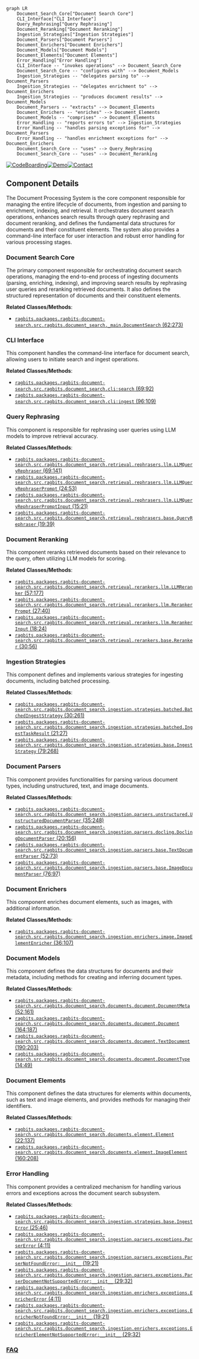 ```mermaid
graph LR
    Document_Search_Core["Document Search Core"]
    CLI_Interface["CLI Interface"]
    Query_Rephrasing["Query Rephrasing"]
    Document_Reranking["Document Reranking"]
    Ingestion_Strategies["Ingestion Strategies"]
    Document_Parsers["Document Parsers"]
    Document_Enrichers["Document Enrichers"]
    Document_Models["Document Models"]
    Document_Elements["Document Elements"]
    Error_Handling["Error Handling"]
    CLI_Interface -- "invokes operations" --> Document_Search_Core
    Document_Search_Core -- "configures with" --> Document_Models
    Ingestion_Strategies -- "delegates parsing to" --> Document_Parsers
    Ingestion_Strategies -- "delegates enrichment to" --> Document_Enrichers
    Ingestion_Strategies -- "produces document results" --> Document_Models
    Document_Parsers -- "extracts" --> Document_Elements
    Document_Enrichers -- "enriches" --> Document_Elements
    Document_Models -- "comprises" --> Document_Elements
    Error_Handling -- "reports errors to" --> Ingestion_Strategies
    Error_Handling -- "handles parsing exceptions for" --> Document_Parsers
    Error_Handling -- "handles enrichment exceptions for" --> Document_Enrichers
    Document_Search_Core -- "uses" --> Query_Rephrasing
    Document_Search_Core -- "uses" --> Document_Reranking
```
[![CodeBoarding](https://img.shields.io/badge/Generated%20by-CodeBoarding-9cf?style=flat-square)](https://github.com/CodeBoarding/GeneratedOnBoardings)[![Demo](https://img.shields.io/badge/Try%20our-Demo-blue?style=flat-square)](https://www.codeboarding.org/demo)[![Contact](https://img.shields.io/badge/Contact%20us%20-%20contact@codeboarding.org-lightgrey?style=flat-square)](mailto:contact@codeboarding.org)

## Component Details

The Document Processing System is the core component responsible for managing the entire lifecycle of documents, from ingestion and parsing to enrichment, indexing, and retrieval. It orchestrates document search operations, enhances search results through query rephrasing and document reranking, and defines the fundamental data structures for documents and their constituent elements. The system also provides a command-line interface for user interaction and robust error handling for various processing stages.

### Document Search Core
The primary component responsible for orchestrating document search operations, managing the end-to-end process of ingesting documents (parsing, enriching, indexing), and improving search results by rephrasing user queries and reranking retrieved documents. It also defines the structured representation of documents and their constituent elements.


**Related Classes/Methods**:

- <a href="https://github.com/deepsense-ai/ragbits/blob/master/packages/ragbits-document-search/src/ragbits/document_search/_main.py#L62-L273" target="_blank" rel="noopener noreferrer">`ragbits.packages.ragbits-document-search.src.ragbits.document_search._main.DocumentSearch` (62:273)</a>


### CLI Interface
This component handles the command-line interface for document search, allowing users to initiate search and ingest operations.


**Related Classes/Methods**:

- <a href="https://github.com/deepsense-ai/ragbits/blob/master/packages/ragbits-document-search/src/ragbits/document_search/cli.py#L69-L92" target="_blank" rel="noopener noreferrer">`ragbits.packages.ragbits-document-search.src.ragbits.document_search.cli:search` (69:92)</a>
- <a href="https://github.com/deepsense-ai/ragbits/blob/master/packages/ragbits-document-search/src/ragbits/document_search/cli.py#L96-L109" target="_blank" rel="noopener noreferrer">`ragbits.packages.ragbits-document-search.src.ragbits.document_search.cli:ingest` (96:109)</a>


### Query Rephrasing
This component is responsible for rephrasing user queries using LLM models to improve retrieval accuracy.


**Related Classes/Methods**:

- <a href="https://github.com/deepsense-ai/ragbits/blob/master/packages/ragbits-document-search/src/ragbits/document_search/retrieval/rephrasers/llm.py#L69-L141" target="_blank" rel="noopener noreferrer">`ragbits.packages.ragbits-document-search.src.ragbits.document_search.retrieval.rephrasers.llm.LLMQueryRephraser` (69:141)</a>
- <a href="https://github.com/deepsense-ai/ragbits/blob/master/packages/ragbits-document-search/src/ragbits/document_search/retrieval/rephrasers/llm.py#L24-L53" target="_blank" rel="noopener noreferrer">`ragbits.packages.ragbits-document-search.src.ragbits.document_search.retrieval.rephrasers.llm.LLMQueryRephraserPrompt` (24:53)</a>
- <a href="https://github.com/deepsense-ai/ragbits/blob/master/packages/ragbits-document-search/src/ragbits/document_search/retrieval/rephrasers/llm.py#L15-L21" target="_blank" rel="noopener noreferrer">`ragbits.packages.ragbits-document-search.src.ragbits.document_search.retrieval.rephrasers.llm.LLMQueryRephraserPromptInput` (15:21)</a>
- <a href="https://github.com/deepsense-ai/ragbits/blob/master/packages/ragbits-document-search/src/ragbits/document_search/retrieval/rephrasers/base.py#L19-L39" target="_blank" rel="noopener noreferrer">`ragbits.packages.ragbits-document-search.src.ragbits.document_search.retrieval.rephrasers.base.QueryRephraser` (19:39)</a>


### Document Reranking
This component reranks retrieved documents based on their relevance to the query, often utilizing LLM models for scoring.


**Related Classes/Methods**:

- <a href="https://github.com/deepsense-ai/ragbits/blob/master/packages/ragbits-document-search/src/ragbits/document_search/retrieval/rerankers/llm.py#L57-L177" target="_blank" rel="noopener noreferrer">`ragbits.packages.ragbits-document-search.src.ragbits.document_search.retrieval.rerankers.llm.LLMReranker` (57:177)</a>
- <a href="https://github.com/deepsense-ai/ragbits/blob/master/packages/ragbits-document-search/src/ragbits/document_search/retrieval/rerankers/llm.py#L27-L40" target="_blank" rel="noopener noreferrer">`ragbits.packages.ragbits-document-search.src.ragbits.document_search.retrieval.rerankers.llm.RerankerPrompt` (27:40)</a>
- <a href="https://github.com/deepsense-ai/ragbits/blob/master/packages/ragbits-document-search/src/ragbits/document_search/retrieval/rerankers/llm.py#L18-L24" target="_blank" rel="noopener noreferrer">`ragbits.packages.ragbits-document-search.src.ragbits.document_search.retrieval.rerankers.llm.RerankerInput` (18:24)</a>
- <a href="https://github.com/deepsense-ai/ragbits/blob/master/packages/ragbits-document-search/src/ragbits/document_search/retrieval/rerankers/base.py#L30-L56" target="_blank" rel="noopener noreferrer">`ragbits.packages.ragbits-document-search.src.ragbits.document_search.retrieval.rerankers.base.Reranker` (30:56)</a>


### Ingestion Strategies
This component defines and implements various strategies for ingesting documents, including batched processing.


**Related Classes/Methods**:

- <a href="https://github.com/deepsense-ai/ragbits/blob/master/packages/ragbits-document-search/src/ragbits/document_search/ingestion/strategies/batched.py#L30-L261" target="_blank" rel="noopener noreferrer">`ragbits.packages.ragbits-document-search.src.ragbits.document_search.ingestion.strategies.batched.BatchedIngestStrategy` (30:261)</a>
- <a href="https://github.com/deepsense-ai/ragbits/blob/master/packages/ragbits-document-search/src/ragbits/document_search/ingestion/strategies/batched.py#L21-L27" target="_blank" rel="noopener noreferrer">`ragbits.packages.ragbits-document-search.src.ragbits.document_search.ingestion.strategies.batched.IngestTaskResult` (21:27)</a>
- <a href="https://github.com/deepsense-ai/ragbits/blob/master/packages/ragbits-document-search/src/ragbits/document_search/ingestion/strategies/base.py#L79-L268" target="_blank" rel="noopener noreferrer">`ragbits.packages.ragbits-document-search.src.ragbits.document_search.ingestion.strategies.base.IngestStrategy` (79:268)</a>


### Document Parsers
This component provides functionalities for parsing various document types, including unstructured, text, and image documents.


**Related Classes/Methods**:

- <a href="https://github.com/deepsense-ai/ragbits/blob/master/packages/ragbits-document-search/src/ragbits/document_search/ingestion/parsers/unstructured.py#L35-L248" target="_blank" rel="noopener noreferrer">`ragbits.packages.ragbits-document-search.src.ragbits.document_search.ingestion.parsers.unstructured.UnstructuredDocumentParser` (35:248)</a>
- <a href="https://github.com/deepsense-ai/ragbits/blob/master/packages/ragbits-document-search/src/ragbits/document_search/ingestion/parsers/docling.py#L20-L156" target="_blank" rel="noopener noreferrer">`ragbits.packages.ragbits-document-search.src.ragbits.document_search.ingestion.parsers.docling.DoclingDocumentParser` (20:156)</a>
- <a href="https://github.com/deepsense-ai/ragbits/blob/master/packages/ragbits-document-search/src/ragbits/document_search/ingestion/parsers/base.py#L52-L73" target="_blank" rel="noopener noreferrer">`ragbits.packages.ragbits-document-search.src.ragbits.document_search.ingestion.parsers.base.TextDocumentParser` (52:73)</a>
- <a href="https://github.com/deepsense-ai/ragbits/blob/master/packages/ragbits-document-search/src/ragbits/document_search/ingestion/parsers/base.py#L76-L97" target="_blank" rel="noopener noreferrer">`ragbits.packages.ragbits-document-search.src.ragbits.document_search.ingestion.parsers.base.ImageDocumentParser` (76:97)</a>


### Document Enrichers
This component enriches document elements, such as images, with additional information.


**Related Classes/Methods**:

- <a href="https://github.com/deepsense-ai/ragbits/blob/master/packages/ragbits-document-search/src/ragbits/document_search/ingestion/enrichers/image.py#L36-L107" target="_blank" rel="noopener noreferrer">`ragbits.packages.ragbits-document-search.src.ragbits.document_search.ingestion.enrichers.image.ImageElementEnricher` (36:107)</a>


### Document Models
This component defines the data structures for documents and their metadata, including methods for creating and inferring document types.


**Related Classes/Methods**:

- <a href="https://github.com/deepsense-ai/ragbits/blob/master/packages/ragbits-document-search/src/ragbits/document_search/documents/document.py#L52-L161" target="_blank" rel="noopener noreferrer">`ragbits.packages.ragbits-document-search.src.ragbits.document_search.documents.document.DocumentMeta` (52:161)</a>
- <a href="https://github.com/deepsense-ai/ragbits/blob/master/packages/ragbits-document-search/src/ragbits/document_search/documents/document.py#L164-L187" target="_blank" rel="noopener noreferrer">`ragbits.packages.ragbits-document-search.src.ragbits.document_search.documents.document.Document` (164:187)</a>
- <a href="https://github.com/deepsense-ai/ragbits/blob/master/packages/ragbits-document-search/src/ragbits/document_search/documents/document.py#L190-L203" target="_blank" rel="noopener noreferrer">`ragbits.packages.ragbits-document-search.src.ragbits.document_search.documents.document.TextDocument` (190:203)</a>
- <a href="https://github.com/deepsense-ai/ragbits/blob/master/packages/ragbits-document-search/src/ragbits/document_search/documents/document.py#L14-L49" target="_blank" rel="noopener noreferrer">`ragbits.packages.ragbits-document-search.src.ragbits.document_search.documents.document.DocumentType` (14:49)</a>


### Document Elements
This component defines the data structures for elements within documents, such as text and image elements, and provides methods for managing their identifiers.


**Related Classes/Methods**:

- <a href="https://github.com/deepsense-ai/ragbits/blob/master/packages/ragbits-document-search/src/ragbits/document_search/documents/element.py#L22-L137" target="_blank" rel="noopener noreferrer">`ragbits.packages.ragbits-document-search.src.ragbits.document_search.documents.element.Element` (22:137)</a>
- <a href="https://github.com/deepsense-ai/ragbits/blob/master/packages/ragbits-document-search/src/ragbits/document_search/documents/element.py#L160-L208" target="_blank" rel="noopener noreferrer">`ragbits.packages.ragbits-document-search.src.ragbits.document_search.documents.element.ImageElement` (160:208)</a>


### Error Handling
This component provides a centralized mechanism for handling various errors and exceptions across the document search subsystem.


**Related Classes/Methods**:

- <a href="https://github.com/deepsense-ai/ragbits/blob/master/packages/ragbits-document-search/src/ragbits/document_search/ingestion/strategies/base.py#L25-L46" target="_blank" rel="noopener noreferrer">`ragbits.packages.ragbits-document-search.src.ragbits.document_search.ingestion.strategies.base.IngestError` (25:46)</a>
- <a href="https://github.com/deepsense-ai/ragbits/blob/master/packages/ragbits-document-search/src/ragbits/document_search/ingestion/parsers/exceptions.py#L4-L11" target="_blank" rel="noopener noreferrer">`ragbits.packages.ragbits-document-search.src.ragbits.document_search.ingestion.parsers.exceptions.ParserError` (4:11)</a>
- <a href="https://github.com/deepsense-ai/ragbits/blob/master/packages/ragbits-document-search/src/ragbits/document_search/ingestion/parsers/exceptions.py#L19-L21" target="_blank" rel="noopener noreferrer">`ragbits.packages.ragbits-document-search.src.ragbits.document_search.ingestion.parsers.exceptions.ParserNotFoundError:__init__` (19:21)</a>
- <a href="https://github.com/deepsense-ai/ragbits/blob/master/packages/ragbits-document-search/src/ragbits/document_search/ingestion/parsers/exceptions.py#L29-L32" target="_blank" rel="noopener noreferrer">`ragbits.packages.ragbits-document-search.src.ragbits.document_search.ingestion.parsers.exceptions.ParserDocumentNotSupportedError:__init__` (29:32)</a>
- <a href="https://github.com/deepsense-ai/ragbits/blob/master/packages/ragbits-document-search/src/ragbits/document_search/ingestion/enrichers/exceptions.py#L4-L11" target="_blank" rel="noopener noreferrer">`ragbits.packages.ragbits-document-search.src.ragbits.document_search.ingestion.enrichers.exceptions.EnricherError` (4:11)</a>
- <a href="https://github.com/deepsense-ai/ragbits/blob/master/packages/ragbits-document-search/src/ragbits/document_search/ingestion/enrichers/exceptions.py#L19-L21" target="_blank" rel="noopener noreferrer">`ragbits.packages.ragbits-document-search.src.ragbits.document_search.ingestion.enrichers.exceptions.EnricherNotFoundError:__init__` (19:21)</a>
- <a href="https://github.com/deepsense-ai/ragbits/blob/master/packages/ragbits-document-search/src/ragbits/document_search/ingestion/enrichers/exceptions.py#L29-L32" target="_blank" rel="noopener noreferrer">`ragbits.packages.ragbits-document-search.src.ragbits.document_search.ingestion.enrichers.exceptions.EnricherElementNotSupportedError:__init__` (29:32)</a>




### [FAQ](https://github.com/CodeBoarding/GeneratedOnBoardings/tree/main?tab=readme-ov-file#faq)